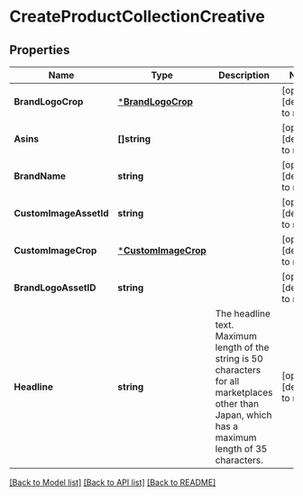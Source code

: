 # CreateProductCollectionCreative

## Properties
Name | Type | Description | Notes
------------ | ------------- | ------------- | -------------
**BrandLogoCrop** | [***BrandLogoCrop**](BrandLogoCrop.md) |  | [optional] [default to null]
**Asins** | **[]string** |  | [optional] [default to null]
**BrandName** | **string** |  | [optional] [default to null]
**CustomImageAssetId** | **string** |  | [optional] [default to null]
**CustomImageCrop** | [***CustomImageCrop**](CustomImageCrop.md) |  | [optional] [default to null]
**BrandLogoAssetID** | **string** |  | [optional] [default to null]
**Headline** | **string** | The headline text. Maximum length of the string is 50 characters for all marketplaces other than Japan, which has a maximum length of 35 characters. | [optional] [default to null]

[[Back to Model list]](../README.md#documentation-for-models) [[Back to API list]](../README.md#documentation-for-api-endpoints) [[Back to README]](../README.md)

